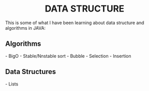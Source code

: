 <h1 align="center">DATA STRUCTURE</h1>

This is some of what I have been learning about data structure and algorithms in JAVA:

<h2>Algorithms</h2>
- BigO
- Stable/Nnstable sort
- Bubble
- Selection
- Insertion

<h2>Data Structures</h2>
- Lists


